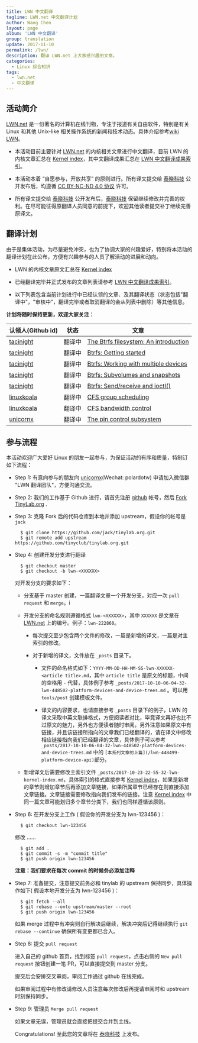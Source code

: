 ```yaml
---
title: LWN 中文翻译
tagline: LWN.net 中文翻译计划
author: Wang Chen
layout: page
album: 'LWN 中文翻译'
group: translation
update: 2017-11-10
permalink: /lwn/
description: 翻译 LWN.net 上大家感兴趣的文章。
categories:
  - Linux 综合知识
tags:
  - lwn.net
  - 中文翻译
---
```


## 活动简介

[LWN.net](https://lwn.net/) 是一份著名的计算机在线刊物，专注于报道有关自由软件，特别是有关 Linux 和其他 Unix-like 相关操作系统的新闻和技术动态。具体介绍参考[wiki LWN](https://en.wikipedia.org/wiki/LWN.net)。

- 本活动目前主要针对 [LWN.net](https://lwn.net/) 的内核相关文章进行中文翻译，目前 LWN 的内核文章汇总在 [Kernel index](https://lwn.net/Kernel/Index/)，其中文翻译成果汇总在 [LWN 中文翻译成果索引](http://tinylab.org/lwn-kernel-index/)。

- 本活动本着 “自愿参与，开放共享” 的原则进行。所有译文提交给 [泰晓科技](http://www.tinylab.org/) 公开发布后，均遵循 [CC BY-NC-ND 4.0 协议](http://creativecommons.org/licenses/by-nc-nd/4.0/) 许可。

- 所有译文提交给 [泰晓科技](http://www.tinylab.org/) 公开发布后，[泰晓科技](http://www.tinylab.org/) 保留继续修改并完善的权利。在尽可能征得原翻译人员同意的前提下，欢迎其他读者提交补丁继续完善原译文。

## 翻译计划

由于是集体活动，为尽量避免冲突，也为了协调大家的兴趣爱好，特别将本活动的翻译计划在此公布，方便有兴趣参与的人员了解活动的进展和动向。

- LWN 的内核文章原文汇总在 [Kernel index](https://lwn.net/Kernel/Index/)

- 已经翻译完毕并正式发布的文章列表请参考 [LWN 中文翻译成果索引](http://tinylab.org/lwn-kernel-index/)。

- 以下列表包含当前计划进行中已经认领的文章、及其翻译状态（状态包括"翻译中"，"审核中"，翻译完毕或者取消翻译的会从列表中删除）等其他信息。

**计划将随时保持更新，欢迎大家关注**：

| 认领人(Github id)| 状态   | 文章  |
|------------------|--------|-------|
| [tacinight][100] | 翻译中 | [The Btrfs filesystem: An introduction](https://lwn.net/Articles/576276/) |
| [tacinight][100] | 翻译中 | [Btrfs: Getting started](https://lwn.net/Articles/577218/) |
| [tacinight][100] | 翻译中 | [Btrfs: Working with multiple devices](https://lwn.net/Articles/577961/) |
| [tacinight][100] | 翻译中 | [Btrfs: Subvolumes and snapshots](https://lwn.net/Articles/579009/) |
| [tacinight][100] | 翻译中 | [Btrfs: Send/receive and ioctl()](https://lwn.net/Articles/581558/) |
| [linuxkoala][101]| 翻译中 | [CFS group scheduling](https://lwn.net/Articles/240474/) |
| [linuxkoala][101]| 翻译中 | [CFS bandwidth control](https://lwn.net/Articles/428230/) |
| [unicornx][102]  | 翻译中 | [The pin control subsystem](https://lwn.net/Articles/468759/) |

[100]: https://github.com/tacinight
[101]: https://github.com/linuxkoala
[102]: https://github.com/unicornx

## 参与流程

本活动欢迎广大爱好 Linux 的朋友一起参与，为保证活动的有序和质量，特制订如下流程：

- Step 1: 有意向参与的朋友向 [unicornx][102](Wechat: polardotw) 申请加入微信群 "LWN 翻译团队"，方便沟通交流。

- Step 2: 我们的工作基于 Github 进行，请首先注册 [github](https://github.com) 帐号，然后 [Fork TinyLab.org](https://github.com/tinyclub/tinylab.org#fork-destination-box) .

- Step 3: 克隆 Fork 后的代码仓库到本地并添加 upstream，假设你的帐号是 `jack`

		$ git clone https://github.com/jack/tinylab.org.git
		$ git remote add upstream https://github.com/tinyclub/tinylab.org.git

- Step 4: 创建开发分支进行翻译

		$ git checkout master
		$ git checkout -b lwn-<XXXXXX>

  对开发分支的要求如下：

  - 分支基于 master 创建，一篇翻译文章一个开发分支，对应一次 `pull request` 和 `merge`。i

  - 开发分支的命名规则遵循格式 `lwn-<XXXXXX>`，其中 `XXXXXX` 是文章在 [LWN.net](https://lwn.net/) 上的编号。例子：`lwn-222860`。

    - 每次提交至少包含两个文件的修改，一篇是新增的译文，一篇是对主索引的修改。
    - 对于新增的译文，文件放在 `_posts` 目录下。

      - 文件的命名格式如下：`YYYY-MM-DD-HH-MM-SS-lwn-XXXXXX-<article title>.md`，其中 `article title` 是原文的标题，中间的空格用 `-` 代替，具体例子参考 `_posts/2017-10-10-06-04-32-lwn-448502-platform-devices-and-device-trees.md` 。可以用 `tools/post` 创建模板文件。

      - 译文的内容要求，也请直接参考 `_posts` 目录下的例子，LWN 的译文采取中英文联排格式，方便阅读者对比，毕竟译文再好也比不过原文的魅力，另外也方便读者随时审阅。另外注意如果原文中有链接，并且该链接所指向的文章我们已经翻译的，请在译文中修改相应链接指向我们已经翻译的文章，具体例子可以参考`_posts/2017-10-10-06-04-32-lwn-448502-platform-devices-and-device-trees.md` 中的 `[本系列文章的上篇](/lwn-448499-platform-device-api)`部分。

  - 新增译文后需要修改主索引文件 `_posts/2017-10-23-22-55-32-lwn-kernel-index.md`，具体索引的格式直接参考 [Kernel index](https://lwn.net/Kernel/Index/)，如果是新增的章节则增加章节后再添加文章链接，如果所属章节已经存在则直接添加文章链接。文章链接需要修改指向我们发布的链接。注意 [Kernel index](https://lwn.net/Kernel/Index/) 中同一篇文章可能划归多个章节分类下，我们也同样遵循该原则。

- Step 6: 在开发分支上工作 ( 假设你的开发分支为 lwn-123456 )：

		$ git checkout lwn-123456

  修改 ......

		$ git add .
		$ git commit -s -m "commit title"
		$ git push origin lwn-123456

  **注意：我们要求在每次 commit 的时候务必添加注释**

- Step 7: 准备提交，注意提交前务必和 tinylab 的 upstream 保持同步，具体操作如下( 假设本地开发分支为 lwn-123456 )：

		$ git fetch --all
		$ git rebase --onto upstream/master --root
		$ git push origin lwn-123456

  如果 merge 过程中有冲突则自行解决后继续，解决冲突后记得继续执行 `git rebase --continue` 确保所有变更都已合入。

- Step 8: 提交 `pull request`

  进入自己的 github 首页，找到标签 `pull request`，点击右侧的 `New pull request` 按钮创建一笔 PR，可以直接提交到 master 分支。

  提交后会安排交叉审阅，审阅工作通过 github 在线完成。

  如果审阅过程中有修改请修改人员注意每次修改后再提请审阅时和 upstream 时刻保持同步。

- Step 9: 管理员 `Merge pull request`

  如果文章无误，管理员就会直接把提交合并到主线。

  Congratulations! 至此您的文章将在 [泰晓科技](http://www.tinylab.org/) 上发布。
